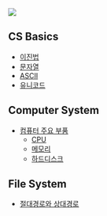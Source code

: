 <img src="https://ifh.cc/g/rcoYYT.png" style="max-width: 100%" align="center">

<br>

## CS Basics

- [이진법]()
- [문자열]() 
- [ASCII]()
- [유니코드]()

## Computer System

- [컴퓨터 주요 부품]()
  - [CPU]()
  - [메모리]()
  - [하드디스크]()

## File System

- [절대경로와 상대경로]()

